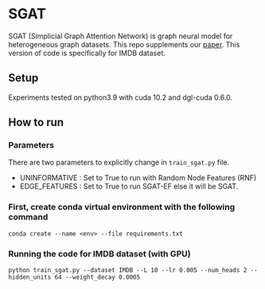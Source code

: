 # SGAT

SGAT (Simplicial Graph Attention Network) is graph neural model for heterogeneous graph datasets.
This repo supplements our [paper](https://www.ijcai.org/proceedings/2022/0443.pdf).
This version of code is specifically for IMDB dataset.

## Setup
Experiments tested on python3.9 with cuda 10.2 and dgl-cuda 0.6.0.

## How to run

### Parameters
There are two parameters to explicitly change in `train_sgat.py` file. 
- UNINFORMATIVE : Set to True to run with Random Node Features (RNF)
- EDGE_FEATURES : Set to True to run SGAT-EF else it will be SGAT.

### First, create conda virtual environment with the following command 
`conda create --name <env> --file requirements.txt`

### Running the code for IMDB dataset (with GPU)
`python train_sgat.py --dataset IMDB --L 10 --lr 0.005 --num_heads 2 --hidden_units 64 --weight_decay 0.0005`

